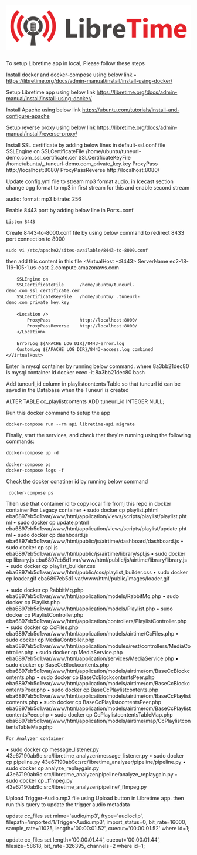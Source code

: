 # [![LibreTime](https://github.com/libretime/website/blob/main/static/img/logo-512px.png)](https://github.com/libretime/libretime)

To setup Libretime app in local, Please follow these steps

Install docker and docker-compose using below link
•	https://libretime.org/docs/admin-manual/install/install-using-docker/

Setup Libretime app using below link 
    https://libretime.org/docs/admin-manual/install/install-using-docker/

Install Apache using below link
    https://ubuntu.com/tutorials/install-and-configure-apache

Setup reverse proxy using below link
    https://libretime.org/docs/admin-manual/install/reverse-proxy/

Install SSL certificate by adding below lines in default-ssl.conf file
    SSLEngine on
    SSLCertificateFile      /home/ubuntu/tuneurl-demo.com_ssl_certificate.cer
    SSLCertificateKeyFile   /home/ubuntu/_.tuneurl-demo.com_private_key.key
    <Location />
            ProxyPass           http://localhost:8080/
            ProxyPassReverse    http://localhost:8080/
    </Location>


Update config.yml file to stream mp3 format audio. in Icecast section change ogg format to mp3 in first stream for this and enable second stream

 audio:
          format: mp3
          bitrate: 256


Enable 8443 port by adding below line in Ports..conf

    Listen 8443

Create 8443-to-8000.conf file by using below command to redirect 8433 port connection to 8000

    sudo vi /etc/apache2/sites-available/8443-to-8000.conf

then add this content in this file
    <VirtualHost *:8443>
        ServerName ec2-18-119-105-1.us-east-2.compute.amazonaws.com

        SSLEngine on
        SSLCertificateFile      /home/ubuntu/tuneurl-demo.com_ssl_certificate.cer
        SSLCertificateKeyFile   /home/ubuntu/_.tuneurl-demo.com_private_key.key

        <Location />
            ProxyPass           http://localhost:8000/
            ProxyPassReverse    http://localhost:8000/
        </Location>

        ErrorLog ${APACHE_LOG_DIR}/8443-error.log
        CustomLog ${APACHE_LOG_DIR}/8443-access.log combined
    </VirtualHost>

Enter in mysql container by running below command. where 8a3bb21dec80 is mysql container id
     docker exec -it 8a3bb21dec80 bash

Add tuneurl_id column in playlistcontents Table so that tuneurl id can be saved in the Database when the Tuneurl is created

ALTER TABLE cc_playlistcontents ADD tuneurl_id INTEGER NULL;

Run this docker command to setup the app

    docker-compose run --rm api libretime-api migrate

Finally, start the services, and check that they're running using the following commands:

    docker-compose up -d

    docker-compose ps
    docker-compose logs -f



Check the docker conatiner id by running below command

     docker-compose ps

Then use that container id to copy local file fromj this repo in docker container
    For Legacy container
•	  sudo docker cp playlist.phtml eba6897eb5d1:var/www/html/application/views/scripts/playlist/playlist.phtml
•	  sudo docker cp update.phtml eba6897eb5d1:var/www/html/application/views/scripts/playlist/update.phtml
•	  sudo docker cp dashboard.js eba6897eb5d1:var/www/html/public/js/airtime/dashboard/dashboard.js
•	  sudo docker cp spl.js eba6897eb5d1:var/www/html/public/js/airtime/library/spl.js
•	  sudo docker cp library.js eba6897eb5d1:var/www/html/public/js/airtime/library/library.js
•	  sudo docker cp playlist_builder.css eba6897eb5d1:var/www/html/public/css/playlist_builder.css
•	  sudo docker cp loader.gif eba6897eb5d1:var/www/html/public/images/loader.gif
	
•	  sudo docker cp RabbitMq.php eba6897eb5d1:var/www/html/application/models/RabbitMq.php
•	  sudo docker cp Playlist.php eba6897eb5d1:var/www/html/application/models/Playlist.php
•	  sudo docker cp PlaylistController.php eba6897eb5d1:var/www/html/application/controllers/PlaylistController.php
•	  sudo docker cp CcFiles.php eba6897eb5d1:var/www/html/application/models/airtime/CcFiles.php
•	  sudo docker cp MediaController.php eba6897eb5d1:var/www/html/application/modules/rest/controllers/MediaController.php
•	  sudo docker cp MediaService.php eba6897eb5d1:var/www/html/application/services/MediaService.php
•	  sudo docker cp BaseCcBlockcontents.php eba6897eb5d1:var/www/html/application/models/airtime/om/BaseCcBlockcontents.php
•	  sudo docker cp BaseCcBlockcontentsPeer.php eba6897eb5d1:var/www/html/application/models/airtime/om/BaseCcBlockcontentsPeer.php
•	  sudo docker cp BaseCcPlaylistcontents.php eba6897eb5d1:var/www/html/application/models/airtime/om/BaseCcPlaylistcontents.php
•	  sudo docker cp BaseCcPlaylistcontentsPeer.php eba6897eb5d1:var/www/html/application/models/airtime/om/BaseCcPlaylistcontentsPeer.php
•	  sudo docker cp CcPlaylistcontentsTableMap.php eba6897eb5d1:var/www/html/application/models/airtime/map/CcPlaylistcontentsTableMap.php
    
    For Analyzer container
•	  sudo docker cp message_listener.py   43e67190ab9c:src/libretime_analyzer/message_listener.py
•	  sudo docker cp pipeline.py 		  43e67190ab9c:src/libretime_analyzer/pipeline/pipeline.py
•	  sudo docker cp analyze_replaygain.py 43e67190ab9c:src/libretime_analyzer/pipeline/analyze_replaygain.py
•	  sudo docker cp _ffmpeg.py            43e67190ab9c:src/libretime_analyzer/pipeline/_ffmpeg.py

Upload Trigger-Audio.mp3 file using Upload button in Libretime app. then run this query to update the trigger audio metadata

update cc_files set mime='audio/mp3', ftype='audioclip', filepath='imported/1/Trigger-Audio.mp3', import_status=0, bit_rate=16000, sample_rate=11025, length='00:00:01.52', cueout='00:00:01.52' where id=1;

update cc_files set  length='00:00:01.44', cueout='00:00:01.44', filesize=58618, bit_rate=326395, channels=2 where id=1;













